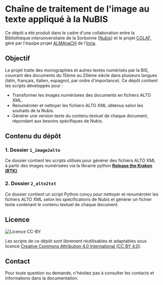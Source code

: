 # Chaîne de traitement de l'image au texte appliqué à la NuBIS

Ce dépôt a été produit dans le cadre d'une collaboration entre la Bibliothèque interuniversitaire de la Sorbonne ([Nubis](https://www.bis-sorbonne.fr/nubis)) et le projet [COLAF](https://colaf.huma-num.fr), géré par l'équipe projet [ALMAnaCH](https://team.inria.fr/almanach/) de l'[Inria](https://www.inria.fr).

## Objectif
Le projet traite des monographies et autres textes numérisés par la BIS, couvrant des documents du 15ème au 20ème siècle dans plusieurs langues (latin, français, italien, espagnol, par ordre d'importance). Ce dépôt contient les scripts développés pour :

- Transformer les images numérisées des documents en fichiers ALTO XML.
- Renuméroter et nettoyer les fichiers ALTO XML obtenus selon les souhaits de la Nubis.
- Générer une version texte du contenu textuel de chaque document, répondant aux besoins spécifiques de Nubis.

## Contenu du dépôt

### 1. Dossier `1_image2alto`
Ce dossier contient les scripts utilisés pour générer des fichiers ALTO XML à partir des images numérisées via la librairie python **[Release the Kraken (RTK)](https://github.com/PonteIneptique/rtk)**.

### 2. Dossier `2_alto2txt`
Ce dossier contient un script Python conçu pour nettoyer et renuméroter les fichiers ALTO XML selon les spécifications de Nubis et générer un fichier texte contenant le contenu textuel de chaque document.

## Licence
![Licence CC-BY](https://licensebuttons.net/l/by/4.0/88x31.png)

Les scripts de ce dépôt sont librement réutilisables et adaptables sous licence [Creative Commons Attribution 4.0 International (CC BY 4.0)](https://creativecommons.org/licenses/by/4.0/).

## Contact
Pour toute question ou demande, n'hésitez pas à consulter les contacts et informations dans la documentation.
